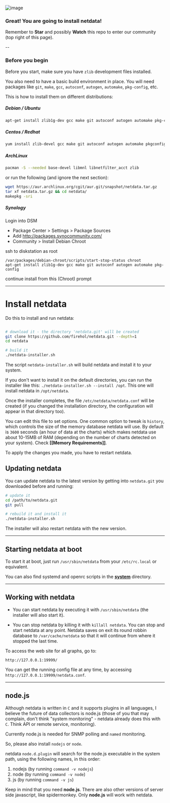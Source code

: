 ![image](https://cloud.githubusercontent.com/assets/2662304/14251961/eeef48e6-fa8d-11e5-98b8-68d06eed680b.png)

### Great! You are going to install netdata!

Remember to **Star** and possibly **Watch** this repo to enter our community (top right of this page).

--

### Before you begin

Before you start, make sure you have `zlib` development files installed.

You also need to have a basic build environment in place. You will need packages like
`git`, `make`, `gcc`, `autoconf`, `autogen`, `automake`, `pkg-config`, etc.

This is how to install them on different distributions:

##### Debian / Ubuntu

```sh
apt-get install zlib1g-dev gcc make git autoconf autogen automake pkg-config
```

##### Centos / Redhat

```sh
yum install zlib-devel gcc make git autoconf autogen automake pkgconfig
```

##### ArchLinux

```sh
pacman -S --needed base-devel libmnl libnetfilter_acct zlib
```

or run the following (and ignore the next section):

```sh
wget https://aur.archlinux.org/cgit/aur.git/snapshot/netdata.tar.gz
tar xf netdata.tar.gz && cd netdata/
makepkg -sri
```

##### Synology

Login into DSM

- Package Center > Settings > Package Sources
- Add http://packages.synocommunity.com/
- Community > Install Debian Chroot

ssh to diskstation as root

```
/var/packages/debian-chroot/scripts/start-stop-status chroot
apt-get install zlib1g-dev gcc make git autoconf autogen automake pkg-config
```
continue install from this (Chroot) prompt

---

# Install netdata

Do this to install and run netdata:

```sh

# download it - the directory 'netdata.git' will be created
git clone https://github.com/firehol/netdata.git --depth=1
cd netdata

# build it
./netdata-installer.sh

```

The script `netdata-installer.sh` will build netdata and install it to your system.

If you don't want to install it on the default directories, you can run the installer like this: `./netdata-installer.sh --install /opt`. This one will install netdata in `/opt/netdata`.

Once the installer completes, the file `/etc/netdata/netdata.conf` will be created (if you changed the installation directory, the configuration will appear in that directory too).

You can edit this file to set options. One common option to tweak is `history`, which controls the size of the memory database netdata will use. By default is `3600` seconds (an hour of data at the charts) which makes netdata use about 10-15MB of RAM (depending on the number of charts detected on your system). Check **[[Memory Requirements]]**.

To apply the changes you made, you have to restart netdata.

## Updating netdata

You can update netdata to the latest version by getting into `netdata.git` you downloaded before and running:

```sh
# update it
cd /path/to/netdata.git
git pull

# rebuild it and install it
./netdata-installer.sh
```

The installer will also restart netdata with the new version.

---

## Starting netdata at boot

To start it at boot, just run `/usr/sbin/netdata` from your `/etc/rc.local` or equivalent.

You can also find systemd and openrc scripts in the **[system](https://github.com/firehol/netdata/tree/master/system)** directory.

---

## Working with netdata

- You can start netdata by executing it with `/usr/sbin/netdata` (the installer will also start it).

- You can stop netdata by killing it with `killall netdata`.
    You can stop and start netdata at any point. Netdata saves on exit its round robbin
    database to `/var/cache/netdata` so that it will continue from where it stopped the last time.

To access the web site for all graphs, go to:

 ```
 http://127.0.0.1:19999/
 ```

You can get the running config file at any time, by accessing `http://127.0.0.1:19999/netdata.conf`.

---

## node.js

Although netdata is written in `C` and it supports plugins in all languages, I believe the future of data collectors is node.js (those of you that may complain, don't think "system monitoring" - netdata already does this with `C`. Think API or remote service, monitoring).

Currently node.js is needed for SNMP polling and `named` monitoring.

So, please also install `nodejs` or `node`.

netdata `node.d.plugin` will search for the node.js executable in the system path, using the following names, in this order:

1. nodejs (by running `command -v nodejs`)
2. node (by running `command -v node`)
3. js (by running `command -v js`)

Keep in mind that you need **node.js**. There are also other versions of server side javascript, like spidermonkey. Only **node.js** will work with netdata.